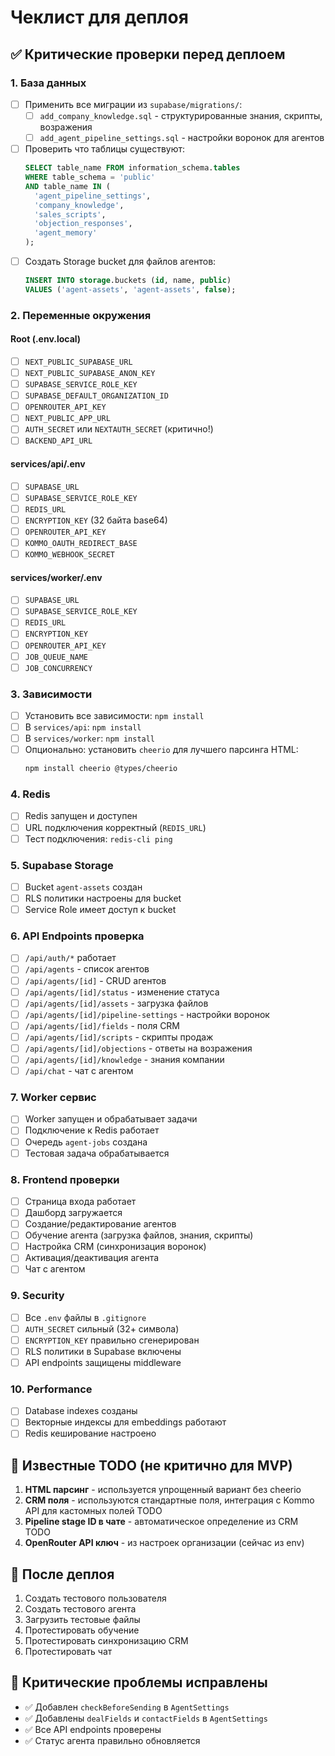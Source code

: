 # Чеклист для деплоя

## ✅ Критические проверки перед деплоем

### 1. База данных
- [ ] Применить все миграции из `supabase/migrations/`:
  - [ ] `add_company_knowledge.sql` - структурированные знания, скрипты, возражения
  - [ ] `add_agent_pipeline_settings.sql` - настройки воронок для агентов
- [ ] Проверить что таблицы существуют:
  ```sql
  SELECT table_name FROM information_schema.tables 
  WHERE table_schema = 'public' 
  AND table_name IN (
    'agent_pipeline_settings',
    'company_knowledge',
    'sales_scripts',
    'objection_responses',
    'agent_memory'
  );
  ```
- [ ] Создать Storage bucket для файлов агентов:
  ```sql
  INSERT INTO storage.buckets (id, name, public)
  VALUES ('agent-assets', 'agent-assets', false);
  ```

### 2. Переменные окружения

#### Root (.env.local)
- [ ] `NEXT_PUBLIC_SUPABASE_URL`
- [ ] `NEXT_PUBLIC_SUPABASE_ANON_KEY`
- [ ] `SUPABASE_SERVICE_ROLE_KEY`
- [ ] `SUPABASE_DEFAULT_ORGANIZATION_ID`
- [ ] `OPENROUTER_API_KEY`
- [ ] `NEXT_PUBLIC_APP_URL`
- [ ] `AUTH_SECRET` или `NEXTAUTH_SECRET` (критично!)
- [ ] `BACKEND_API_URL`

#### services/api/.env
- [ ] `SUPABASE_URL`
- [ ] `SUPABASE_SERVICE_ROLE_KEY`
- [ ] `REDIS_URL`
- [ ] `ENCRYPTION_KEY` (32 байта base64)
- [ ] `OPENROUTER_API_KEY`
- [ ] `KOMMO_OAUTH_REDIRECT_BASE`
- [ ] `KOMMO_WEBHOOK_SECRET`

#### services/worker/.env
- [ ] `SUPABASE_URL`
- [ ] `SUPABASE_SERVICE_ROLE_KEY`
- [ ] `REDIS_URL`
- [ ] `ENCRYPTION_KEY`
- [ ] `OPENROUTER_API_KEY`
- [ ] `JOB_QUEUE_NAME`
- [ ] `JOB_CONCURRENCY`

### 3. Зависимости
- [ ] Установить все зависимости: `npm install`
- [ ] В `services/api`: `npm install`
- [ ] В `services/worker`: `npm install`
- [ ] Опционально: установить `cheerio` для лучшего парсинга HTML:
  ```bash
  npm install cheerio @types/cheerio
  ```

### 4. Redis
- [ ] Redis запущен и доступен
- [ ] URL подключения корректный (`REDIS_URL`)
- [ ] Тест подключения: `redis-cli ping`

### 5. Supabase Storage
- [ ] Bucket `agent-assets` создан
- [ ] RLS политики настроены для bucket
- [ ] Service Role имеет доступ к bucket

### 6. API Endpoints проверка
- [ ] `/api/auth/*` работает
- [ ] `/api/agents` - список агентов
- [ ] `/api/agents/[id]` - CRUD агентов
- [ ] `/api/agents/[id]/status` - изменение статуса
- [ ] `/api/agents/[id]/assets` - загрузка файлов
- [ ] `/api/agents/[id]/pipeline-settings` - настройки воронок
- [ ] `/api/agents/[id]/fields` - поля CRM
- [ ] `/api/agents/[id]/scripts` - скрипты продаж
- [ ] `/api/agents/[id]/objections` - ответы на возражения
- [ ] `/api/agents/[id]/knowledge` - знания компании
- [ ] `/api/chat` - чат с агентом

### 7. Worker сервис
- [ ] Worker запущен и обрабатывает задачи
- [ ] Подключение к Redis работает
- [ ] Очередь `agent-jobs` создана
- [ ] Тестовая задача обрабатывается

### 8. Frontend проверки
- [ ] Страница входа работает
- [ ] Дашборд загружается
- [ ] Создание/редактирование агентов
- [ ] Обучение агента (загрузка файлов, знания, скрипты)
- [ ] Настройка CRM (синхронизация воронок)
- [ ] Активация/деактивация агента
- [ ] Чат с агентом

### 9. Security
- [ ] Все `.env` файлы в `.gitignore`
- [ ] `AUTH_SECRET` сильный (32+ символа)
- [ ] `ENCRYPTION_KEY` правильно сгенерирован
- [ ] RLS политики в Supabase включены
- [ ] API endpoints защищены middleware

### 10. Performance
- [ ] Database indexes созданы
- [ ] Векторные индексы для embeddings работают
- [ ] Redis кеширование настроено

## 🐛 Известные TODO (не критично для MVP)

1. **HTML парсинг** - используется упрощенный вариант без cheerio
2. **CRM поля** - используются стандартные поля, интеграция с Kommo API для кастомных полей TODO
3. **Pipeline stage ID в чате** - автоматическое определение из CRM TODO
4. **OpenRouter API ключ** - из настроек организации (сейчас из env)

## 📝 После деплоя

1. Создать тестового пользователя
2. Создать тестового агента
3. Загрузить тестовые файлы
4. Протестировать обучение
5. Протестировать синхронизацию CRM
6. Протестировать чат

## 🚨 Критические проблемы исправлены

- ✅ Добавлен `checkBeforeSending` в `AgentSettings`
- ✅ Добавлены `dealFields` и `contactFields` в `AgentSettings`
- ✅ Все API endpoints проверены
- ✅ Статус агента правильно обновляется



